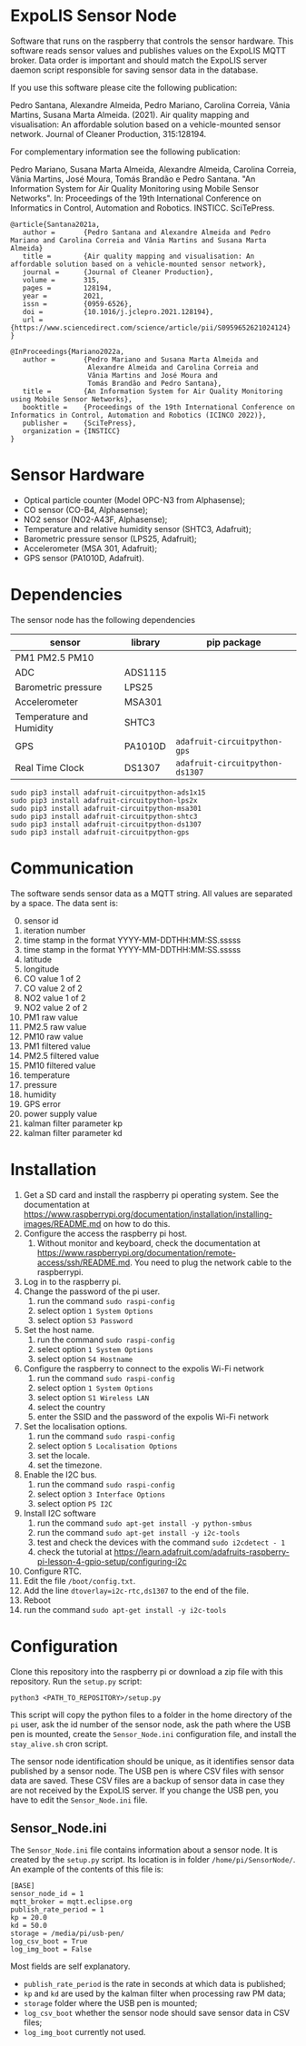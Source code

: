 # ExpoLIS Sensor Node
Software that runs on the raspberry that controls the sensor hardware. This software reads sensor values and publishes values on the ExpoLIS MQTT broker.  Data order is important and should match the ExpoLIS server daemon script responsible for saving sensor data in the database.

If you use this software please cite the following publication:

Pedro Santana, Alexandre Almeida, Pedro Mariano, Carolina Correia, Vânia Martins, Susana Marta Almeida. (2021). Air quality mapping and visualisation: An affordable solution based on a vehicle-mounted sensor network. Journal of Cleaner Production, 315:128194.

For complementary information see the following publication:

Pedro Mariano, Susana Marta Almeida, Alexandre Almeida, Carolina Correia, Vânia Martins, José Moura, Tomás Brandão e Pedro Santana. "An Information System for Air Quality Monitoring using Mobile Sensor Networks". In: Proceedings of the 19th International Conference on Informatics in Control, Automation and Robotics. INSTICC. SciTePress.

    @article{Santana2021a,
       author =       {Pedro Santana and Alexandre Almeida and Pedro Mariano and Carolina Correia and Vânia Martins and Susana Marta Almeida}
       title =        {Air quality mapping and visualisation: An affordable solution based on a vehicle-mounted sensor network},
       journal =      {Journal of Cleaner Production},
       volume =       315,
       pages =        128194,
       year =         2021,
       issn =         {0959-6526},
       doi =          {10.1016/j.jclepro.2021.128194},
       url =          {https://www.sciencedirect.com/science/article/pii/S0959652621024124}
    }
    
    @InProceedings{Mariano2022a,
       author =       {Pedro Mariano and Susana Marta Almeida and
                       Alexandre Almeida and Carolina Correia and
                       Vânia Martins and José Moura and
                       Tomás Brandão and Pedro Santana},
       title =        {An Information System for Air Quality Monitoring using Mobile Sensor Networks},
       booktitle =    {Proceedings of the 19th International Conference on Informatics in Control, Automation and Robotics (ICINCO 2022)},
       publisher =    {SciTePress},
       organization = {INSTICC}
    }

# Sensor Hardware

* Optical particle counter (Model OPC-N3 from Alphasense);
* CO sensor (CO-B4, Alphasense);
* NO2 sensor (NO2-A43F, Alphasense);
* Temperature and relative humidity sensor (SHTC3, Adafruit);
* Barometric pressure sensor (LPS25, Adafruit);
* Accelerometer (MSA 301, Adafruit);
* GPS sensor (PA1010D, Adafruit).


# Dependencies

The sensor node has the following dependencies

| sensor                   | library | pip package                     |
|--------------------------|---------|---------------------------------|
| PM1 PM2.5 PM10           |         |                                 |
| ADC                      | ADS1115 |                                 |
| Barometric pressure      | LPS25   |                                 |
| Accelerometer            | MSA301  |                                 |
| Temperature and Humidity | SHTC3   |                                 |
| GPS                      | PA1010D | `adafruit-circuitpython-gps`    |
| Real Time Clock          | DS1307  | `adafruit-circuitpython-ds1307` |

    sudo pip3 install adafruit-circuitpython-ads1x15
    sudo pip3 install adafruit-circuitpython-lps2x
    sudo pip3 install adafruit-circuitpython-msa301
    sudo pip3 install adafruit-circuitpython-shtc3
    sudo pip3 install adafruit-circuitpython-ds1307
    sudo pip3 install adafruit-circuitpython-gps


# Communication

The software sends sensor data as a MQTT string. All values are separated by a space. The data sent is:

0. sensor id
1. iteration number
2. time stamp in the format YYYY-MM-DDTHH:MM:SS.sssss
3. time stamp in the format YYYY-MM-DDTHH:MM:SS.sssss
4. latitude
5. longitude
6. CO value 1 of 2
7. CO value 2 of 2
8. NO2 value 1 of 2
9. NO2 value 2 of 2
10. PM1 raw value
11. PM2.5 raw value
12. PM10 raw value
13. PM1 filtered value
14. PM2.5 filtered value
15. PM10 filtered value
16. temperature
17. pressure
18. humidity
19. GPS error
20. power supply value
21. kalman filter parameter kp
22. kalman filter parameter kd

# Installation

1. Get a SD card and install the raspberry pi operating system.  See the documentation at <https://www.raspberrypi.org/documentation/installation/installing-images/README.md> on how to do this.
2. Configure the access the raspberry pi host.
   1. Without monitor and keyboard, check the documentation at <https://www.raspberrypi.org/documentation/remote-access/ssh/README.md>.  You need to plug the network cable to the raspberrypi.
3. Log in to the raspberry pi.
4. Change the password of the pi user.
   1. run the command `sudo raspi-config`
   2. select option `1 System Options`
   3. select option `S3 Password`
5. Set the host name.
   1. run the command `sudo raspi-config`
   2. select option `1 System Options`
   3. select option `S4 Hostname`
6. Configure the raspberry to connect to the expolis Wi-Fi network
   1. run the command `sudo raspi-config`
   2. select option `1 System Options`
   3. select option `S1 Wireless LAN`
   4. select the country
   5. enter the SSID and the password of the expolis Wi-Fi network
7. Set the localisation options.
   1. run the command `sudo raspi-config`
   2. select option `5 Localisation Options`
   3. set the locale.
   4. set the timezone.
4. Enable the I2C bus.
   1. run the command `sudo raspi-config`
   2. select option `3 Interface Options`
   3. select option `P5 I2C`
5. Install I2C software
   1. run the command `sudo apt-get install -y python-smbus`
   2. run the command `sudo apt-get install -y i2c-tools`
   3. test and check the devices with the command `sudo i2cdetect - 1`
   4. check the tutorial at <https://learn.adafruit.com/adafruits-raspberry-pi-lesson-4-gpio-setup/configuring-i2c>
10. Configure RTC.
   1. Edit the file `/boot/config.txt`.
   2. Add the line `dtoverlay=i2c-rtc,ds1307` to the end of the file.
   3. Reboot
   4. run the command `sudo apt-get install -y i2c-tools`


# Configuration

Clone this repository into the raspberry pi or download a zip file with this repository.  Run the `setup.py` script:

    python3 <PATH_TO_REPOSITORY>/setup.py

This script will copy the python files to a folder in the home directory of the `pi` user, ask the id number of the sensor node, ask the path where the USB pen is mounted, create the `Sensor_Node.ini` configuration file, and install the `stay_alive.sh` cron script.

The sensor node identification should be unique, as it identifies sensor data published by a sensor node.  The USB pen is where CSV files with sensor data are saved.  These CSV files are a backup of sensor data in case they are not received by the ExpoLIS server.  If you change the USB pen, you have to edit the `Sensor_Node.ini` file.

## Sensor_Node.ini

The `Sensor_Node.ini` file contains information about a sensor node.  It is created by the `setup.py` script.  Its location is in folder `/home/pi/SensorNode/`.  An example of the contents of this file is:

    [BASE]
    sensor_node_id = 1
    mqtt_broker = mqtt.eclipse.org
    publish_rate_period = 1
    kp = 20.0
    kd = 50.0
    storage = /media/pi/usb-pen/
    log_csv_boot = True
    log_img_boot = False

Most fields are self explanatory.

* `publish_rate_period` is the rate in seconds at which data is published;
* `kp` and `kd` are used by the kalman filter when processing raw PM data;
* `storage` folder where the USB pen is mounted;
* `log_csv_boot` whether the sensor node should save sensor data in CSV files;
* `log_img_boot` currently not used.
